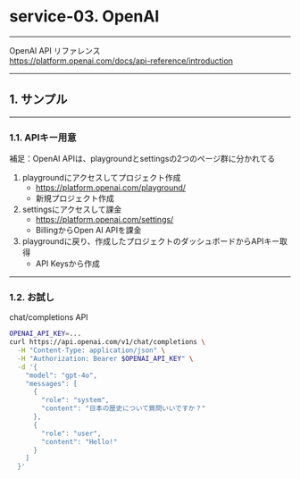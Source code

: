 # service-03. OpenAI
________________________________________
OpenAI API リファレンス  
https://platform.openai.com/docs/api-reference/introduction
________________________________________
## 1. サンプル
________________________________________
### 1.1. APIキー用意

補足：OpenAI APIは、playgroundとsettingsの2つのページ群に分かれてる

1. playgroundにアクセスしてプロジェクト作成
    - https://platform.openai.com/playground/
    - 新規プロジェクト作成
2. settingsにアクセスして課金
    - https://platform.openai.com/settings/
    - BillingからOpen AI APIを課金
3. playgroundに戻り、作成したプロジェクトのダッシュボードからAPIキー取得
    - API Keysから作成

________________________________________
### 1.2. お試し

chat/completions API

```bash
OPENAI_API_KEY=...
curl https://api.openai.com/v1/chat/completions \
  -H "Content-Type: application/json" \
  -H "Authorization: Bearer $OPENAI_API_KEY" \
  -d '{
    "model": "gpt-4o",
    "messages": [
      {
        "role": "system",
        "content": "日本の歴史について質問いいですか？"
      },
      {
        "role": "user",
        "content": "Hello!"
      }
    ]
  }'
```